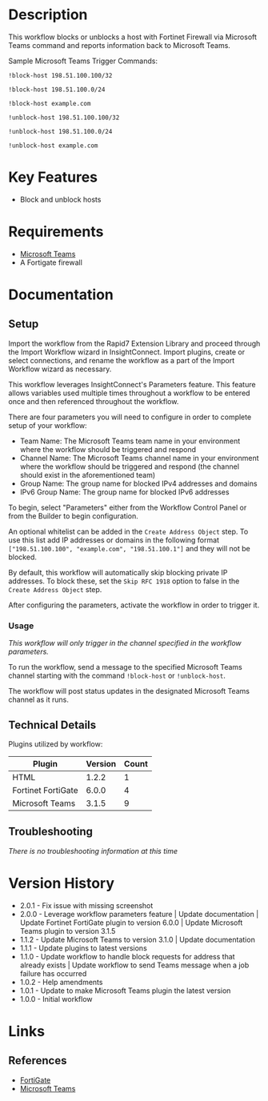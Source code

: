 # Description

This workflow blocks or unblocks a host with Fortinet Firewall via Microsoft Teams command and reports information back to Microsoft Teams.

Sample Microsoft Teams Trigger Commands:

`!block-host 198.51.100.100/32`

`!block-host 198.51.100.0/24`

`!block-host example.com`

`!unblock-host 198.51.100.100/32`

`!unblock-host 198.51.100.0/24`

`!unblock-host example.com`

# Key Features

* Block and unblock hosts 

# Requirements

* [Microsoft Teams](https://insightconnect.help.rapid7.com/docs/microsoft-teams)
* A Fortigate firewall

# Documentation

## Setup

Import the workflow from the Rapid7 Extension Library and proceed through the Import Workflow wizard in InsightConnect. Import plugins, create or select connections, and rename the workflow as a part of the Import Workflow wizard as necessary.

This workflow leverages InsightConnect's Parameters feature. This feature allows variables used multiple times throughout a workflow to be entered once and then referenced throughout the workflow.

There are four parameters you will need to configure in order to complete setup of your workflow:

* Team Name: The Microsoft Teams team name in your environment where the workflow should be triggered and respond
* Channel Name: The Microsoft Teams channel name in your environment where the workflow should be triggered and respond (the channel should exist in the aforementioned team)
* Group Name: The group name for blocked IPv4 addresses and domains
* IPv6 Group Name: The group name for blocked IPv6 addresses

To begin, select "Parameters" either from the Workflow Control Panel or from the Builder to begin configuration.
 
An optional whitelist can be added in the `Create Address Object` step. To use this list add IP addresses or domains in the following format `["198.51.100.100", "example.com", "198.51.100.1"]` and they will not be blocked.

By default, this workflow will automatically skip blocking private IP addresses. To block these, set the `Skip RFC 1918` option to false in the `Create Address Object` step.

After configuring the parameters, activate the workflow in order to trigger it.

### Usage

*This workflow will only trigger in the channel specified in the workflow parameters.*

To run the workflow, send a message to the specified Microsoft Teams channel starting with the command `!block-host` or `!unblock-host`.

The workflow will post status updates in the designated Microsoft Teams channel as it runs.

## Technical Details

Plugins utilized by workflow:

|Plugin|Version|Count|
|----|----|--------|
|HTML|1.2.2|1|
|Fortinet FortiGate|6.0.0|4|
|Microsoft Teams|3.1.5|9|

## Troubleshooting

_There is no troubleshooting information at this time_

# Version History

* 2.0.1 - Fix issue with missing screenshot
* 2.0.0 - Leverage workflow parameters feature | Update documentation | Update Fortinet FortiGate plugin to version 6.0.0 | Update Microsoft Teams plugin to version 3.1.5
* 1.1.2 - Update Microsoft Teams to version 3.1.0 | Update documentation
* 1.1.1 - Update plugins to latest versions
* 1.1.0 - Update workflow to handle block requests for address that already exists | Update workflow to send Teams message when a job failure has occurred
* 1.0.2 - Help amendments
* 1.0.1 - Update to make Microsoft Teams plugin the latest version
* 1.0.0 - Initial workflow

# Links

## References

* [FortiGate](https://www.fortinet.com/products/next-generation-firewall.html)
* [Microsoft Teams](https://teams.microsoft.com)
